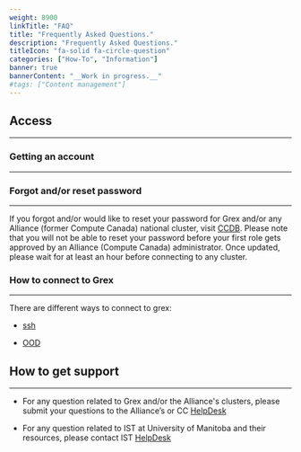 ```yaml
---
weight: 8900
linkTitle: "FAQ"
title: "Frequently Asked Questions."
description: "Frequently Asked Questions."
titleIcon: "fa-solid fa-circle-question"
categories: ["How-To", "Information"]
banner: true
bannerContent: "__Work in progress.__"
#tags: ["Content management"]
---
```


## Access
---

### Getting an account
---

### Forgot and/or reset password
---

If you forgot and/or would like to reset your password for Grex and/or any Alliance (former Compute Canada) national cluster, visit [CCDB](https://ccdb.computecanada.ca/security/forgot). Please note that you will not be able to reset your password before your first role gets approved by an Alliance (Compute Canada) administrator. Once updated, please wait for at least an hour before connecting to any cluster.

### How to connect to Grex
---

There are different ways to connect to grex: 

* [ssh](connecting/ssh)

* [OOD](connecting/ood/)

<!--

## Storage and data
---

* What is my current space and inode usage? [Filesystem and quotas](storage/data-sizes-and-quota/)
* How to share data with another user on Grex? [Sharing Data](storage/data-sharing/)

## Software
---

## Running jobs
---

## Scheduler
---

-->

## How to get support
---

* For any question related to Grex and/or the Alliance's clusters, please submit your questions to the Alliance’s or CC [HelpDesk](support/#the-alliance-support)

* For any question related to IST at University of Manitoba and their resources, please contact IST [HelpDesk](support/#ist-helpdesk)

<!-- {{< treeview display="tree" />}} -->

<!-- Changes and update:
* 
*
*
-->
